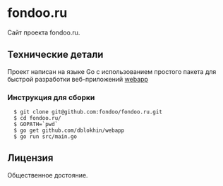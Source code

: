 # fondoo.ru
Сайт проекта fondoo.ru.

## Технические детали
Проект написан на языке Go с использованием простого пакета для быстрой разработки веб-приложений [webapp](https://github.com/dblokhin/webapp)

### Инструкция для сборки
      $ git clone git@github.com:fondoo/fondoo.ru.git
      $ cd fondoo.ru/
      $ GOPATH=`pwd`
      $ go get github.com/dblokhin/webapp 
      $ go run src/main.go

## Лицензия 
Общественное достояние.

